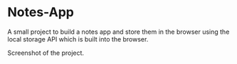 # Notes-App

A small project to build a notes app and store them in the browser using the
local storage API which is built into the browser.


Screenshot of the project.

